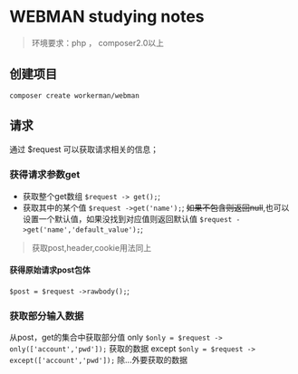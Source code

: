 # WEBMAN   studying notes
> 环境要求：php ， composer2.0以上
## 创建项目
`composer create workerman/webman`

## 请求
通过 $request 可以获取请求相关的信息；
### 获得请求参数get
- 获取整个get数组 `$request -> get();`;
- 获取其中的某个值 `$request ->get('name');`; ~~如果不包含则返回null~~,也可以设置一个默认值，如果没找到对应值则返回默认值 `$request ->get('name','default_value');`;
> 获取post,header,cookie用法同上


#### 获得原始请求post包体
`$post = $request ->rawbody();`;

### 获取部分输入数据
从post，get的集合中获取部分值
only `$only = $request -> only(['account','pwd']);`  获取的数据
except `$only = $request -> except(['account','pwd']);`  除...外要获取的数据
